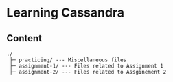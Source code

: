 # Learning Cassandra

## Content

```
./
 ├─ practicing/ --- Miscellaneous files
 ├─ assignment-1/ --- Files related to Assignment 1
 ├─ assignment-2/ --- Files related to Assginement 2
```
